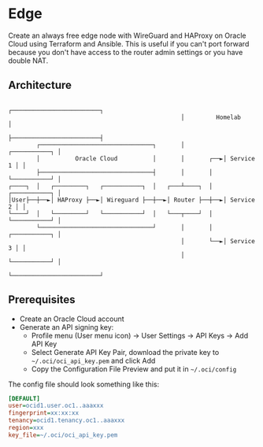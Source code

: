 # Edge

Create an always free edge node with WireGuard and HAProxy on Oracle Cloud using Terraform and Ansible.
This is useful if you can't port forward because you don't have access to the router admin settings or you have double NAT.

## Architecture

```
                                                 ┌─────────────────────────┐
                                                 │         Homelab         │
                                                 ├─────────────────────────┤
        ┌────────────────────────────────┐       │           ┌───────────┐ │
        │          Oracle Cloud          │       │       ┌──►│ Service 1 │ │
        ├────────────────────────────────┤       │       │   └───────────┘ │
┌────┐  │   ┌─────────┐   ┌───────────┐  │   ┌───┴────┐  │   ┌───────────┐ │
│User├──┼──►│ HAProxy ├──►│ Wireguard ├──┼──►│ Router ├──┼──►│ Service 2 │ │
└────┘  │   └─────────┘   └───────────┘  │   └───┬────┘  │   └───────────┘ │
        └────────────────────────────────┘       │       │   ┌───────────┐ │
                                                 │       └──►│ Service 3 │ │
                                                 │           └───────────┘ │
                                                 └─────────────────────────┘
```

## Prerequisites

- Create an Oracle Cloud account
- Generate an API signing key:
  - Profile menu (User menu icon) -> User Settings -> API Keys -> Add API Key
  - Select Generate API Key Pair, download the private key to `~/.oci/oci_api_key.pem` and click Add
  - Copy the Configuration File Preview and put it in `~/.oci/config`

The config file should look something like this:

```ini
[DEFAULT]
user=ocid1.user.oc1..aaaxxx
fingerprint=xx:xx:xx
tenancy=ocid1.tenancy.oc1..aaaxxx
region=xxx
key_file=~/.oci/oci_api_key.pem
```
